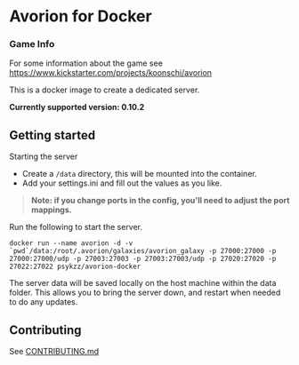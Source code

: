 Avorion for Docker
==================

### Game Info

For some information about the game see https://www.kickstarter.com/projects/koonschi/avorion

This is a docker image to create a dedicated server.

**Currently supported version: 0.10.2**


## Getting started
Starting the server 

* Create a `/data` directory, this will be mounted into the container.
* Add your settings.ini and fill out the values as you like.

> **Note: if you change ports in the config, you'll need to adjust the port mappings.**

Run the following to start the server.
```
docker run --name avorion -d -v `pwd`/data:/root/.avorion/galaxies/avorion_galaxy -p 27000:27000 -p 27000:27000/udp -p 27003:27003 -p 27003:27003/udp -p 27020:27020 -p 27022:27022 psykzz/avorion-docker
```

The server data will be saved locally on the host machine within the data folder. This allows you to bring the server down, and restart when needed to do any updates.

## Contributing

See [CONTRIBUTING.md](CONTRIBUTING.md)


